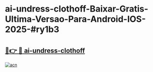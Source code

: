 # ai-undress-clothoff-Baixar-Gratis-Ultima-Versao-Para-Android-IOS-2025-#ry1b3

# <h2><a href="https://ainizakaria.my?title=ai-undress-clothoff&ref=25M">🔗👉 🔴 ai-undress-clothoff</a></h2>

[![acn](https://github.com/user-attachments/assets/0f9c940e-d8b0-45ae-aac7-cd30a18b3e1c)](https://ainizakaria.my?title=ai-undress-clothoff&ref=25M)

